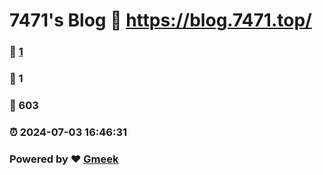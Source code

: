 # 7471's Blog :link: https://blog.7471.top/ 
### :page_facing_up: [1](https://blog.7471.top//tag.html) 
### :speech_balloon: 1 
### :hibiscus: 603 
### :alarm_clock: 2024-07-03 16:46:31 
### Powered by :heart: [Gmeek](https://github.com/Meekdai/Gmeek)
